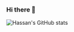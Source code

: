 ### Hi there 👋

![Hassan's GitHub stats](https://github-readme-stats.vercel.app/api?username=hassanazharkhan&count_private=true&theme=dark&show_icons=true)



<!--
**hassanazharkhan/hassanazharkhan** is a ✨ _special_ ✨ repository because its `README.md` (this file) appears on your GitHub profile.

Here are some ideas to get you started:

- 🔭 I’m currently working on ...
- 🌱 I’m currently learning ...
- 👯 I’m looking to collaborate on ...
- 🤔 I’m looking for help with ...
- 💬 Ask me about ...
- 📫 How to reach me: ...
- 😄 Pronouns: ...
- ⚡ Fun fact: ...
-->
